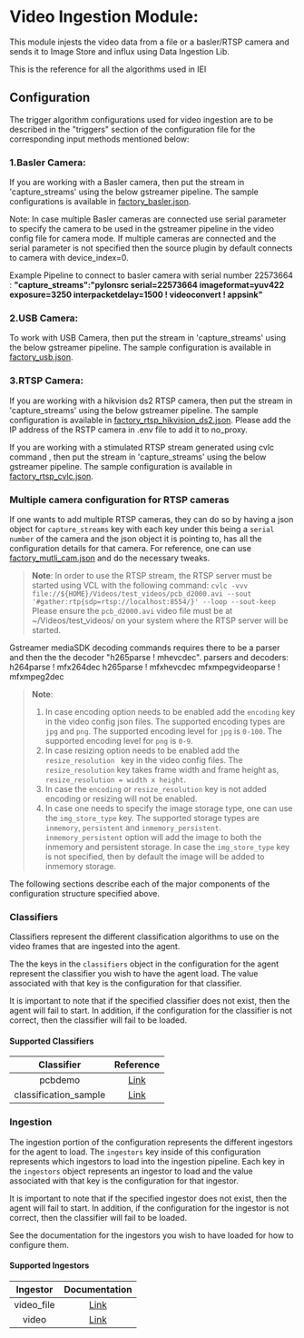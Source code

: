 # Video Ingestion Module:
This module injests the video data from a file or a basler/RTSP camera and sends it to Image Store and influx using Data Ingestion Lib.

This is the reference for all the algorithms used in IEI

## Configuration
The trigger algorithm configurations used for video ingestion are to be described in the "triggers" section of the configuration file for the corresponding input methods mentioned below:

### 1.Basler Camera:

If you are working with a Basler camera, then put the stream in 'capture_streams' using the below gstreamer pipeline.
The sample configurations is available in [factory_basler.json](../docker_setup/config/algo_config/factory_basler.json).

Note: In case multiple Basler cameras are connected use serial parameter to specify the camera to be used in the gstreamer pipeline in the video config file
for camera mode. If multiple cameras are connected and the serial parameter is not specified then the source plugin by default connects to camera with device_index=0.

Example Pipeline to connect to basler camera with serial number 22573664 :
**"capture_streams":"pylonsrc serial=22573664 imageformat=yuv422 exposure=3250 interpacketdelay=1500 ! videoconvert ! appsink"**

### 2.USB Camera:

To work with USB Camera, then put the stream in 'capture_streams' using the below gstreamer pipeline.
The sample configuration is available in [factory_usb.json](../docker_setup/config/algo_config/factory_usb.json).

### 3.RTSP Camera:

If you are working with a hikvision ds2 RTSP camera, then put the stream in 'capture_streams' using the below gstreamer pipeline.
The sample configuration is available in [factory_rtsp_hikvision_ds2.json](../docker_setup/config/algo_config/factory_rtsp_hikvision_ds2.json).
Please add the IP address of the RSTP camera in .env file to add it to no_proxy.

If you are working with a stimulated RTSP stream generated using cvlc command , then put the stream in 'capture_streams' using the below gstreamer pipeline.
The sample configuration is available in [factory_rtsp_cvlc.json](../docker_setup/config/algo_config/factory_rtsp_cvlc.json).

### Multiple camera configuration for RTSP cameras

If one wants to add multiple RTSP cameras, they can do so by having a json object for `capture_streams` key with each key under this being a `serial number` of the camera and the json object it is pointing to, has all the configuration details for that camera. For reference, one can use [factory_mutli_cam.json](../docker_setup/config/algo_config/factory_multi_cam.json) and do the necessary tweaks.


> **Note**:
> In order to use the RTSP stream, the RTSP server must be started using VCL with the following command:
`cvlc -vvv file://${HOME}/Videos/test_videos/pcb_d2000.avi --sout '#gather:rtp{sdp=rtsp://localhost:8554/}' --loop --sout-keep`
Please ensure the `pcb_d2000.avi` video file must be at ~/Videos/test_videos/ on your system where the RTSP server will be started.

Gstreamer mediaSDK decoding commands requires there to be a parser and then the the decoder "h265parse ! mhevcdec".
parsers and decoders:
h264parse !  mfx264dec
h265parse ! mfxhevcdec
mfxmpegvideoparse ! mfxmpeg2dec

> **Note**:
> 1. In case encoding option needs to be enabled add the `encoding` key in the video config json files.
The supported encoding types are `jpg` and `png`.
The supported encoding level for `jpg` is `0-100`.
The supported encoding level for `png` is `0-9`.
> 2. In case resizing option needs to be enabled add the `resize_resolution ` key in the video config files.
The `resize_resolution` key takes frame width and frame height as, `resize_resolution = width x height`.
> 3. In case the `encoding` or `resize_resolution` key is not added encoding or resizing will not be enabled.
> 4. In case one needs to specify the image storage type, one can use the `img_store_type` key.
The supported storage types are `inmemory`, `persistent` and `inmemory_persistent`.
`inmemory_persistent` option will add the image to both the inmemory and persistent storage.
In case the `img_store_type` key is not specified, then by default the image will be added to inmemory storage.

The following sections describe each of the major components of the configuration
structure specified above.

### Classifiers

Classifiers represent the different classification algorithms to use on the
video frames that are ingested into the agent.

The the keys in the `classifiers` object in the configuration for the agent
represent the classifier you wish to have the agent load. The value associated
with that key is the configuration for that classifier.

It is important to note that if the specified classifier does not exist, then
the agent will fail to start. In addition, if the configuration for the
classifier is not correct, then the classifier will fail to be loaded.


#### Supported Classifiers

| Classifier | Reference |
| :--------: | :-----------: |
| pcbdemo     | [Link](https://gitlab.devtools.intel.com/Indu/IEdgeInsights/IEdgeInsights/tree/master/algos/dpm/classification/classifiers/pcbdemo) |
| classification_sample     | [Link](https://gitlab.devtools.intel.com/Indu/IEdgeInsights/IEdgeInsights/tree/master/algos/dpm/classification/classifiers/classification_sample) |

### Ingestion

The ingestion portion of the configuration represents the different ingestors
for the agent to load. The `ingestors` key inside of this configuration
represents which ingestors to load into the ingestion pipeline. Each key in
the `ingestors` object represents an ingestor to load and the value associated
with that key is the configuration for that ingestor.

It is important to note that if the specified ingestor does not exist, then
the agent will fail to start. In addition, if the configuration for the
ingestor is not correct, then the classifier will fail to be loaded.

See the documentation for the ingestors you wish to have loaded for how to
configure them.

#### Supported Ingestors

| Ingestor | Documentation |
| :------: | :-----------: |
| video_file    | [Link](https://gitlab.devtools.intel.com/Indu/IEdgeInsights/IEdgeInsights/blob/master/algos/dpm/ingestion/video_file.py ) |
| video         | [Link](https://gitlab.devtools.intel.com/Indu/IEdgeInsights/IEdgeInsights/blob/master/algos/dpm/ingestion/video.py ) |
